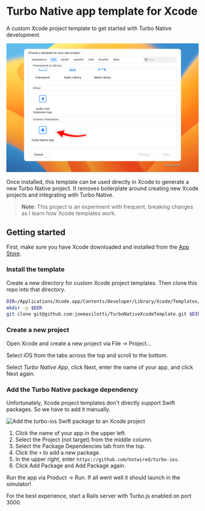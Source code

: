 # Turbo Native app template for Xcode

A custom Xcode project template to get started with Turbo Native development.

![Turbo Native App template in Xcode](.github/images/turbo-native-app-template.png)

Once installed, this template can be used directly in Xcode to generate a new Turbo Native project. It removes boilerplate around creating new Xcode projects and integrating with Turbo Native.

> **Note**: This project is an experiment with frequent, breaking changes as I learn how Xcode templates work.

## Getting started

First, make sure you have Xcode downloaded and installed from the [App Store](https://apps.apple.com/us/app/xcode/id497799835).

### Install the template

Create a new directory for custom Xcode project templates. Then clone this repo into that directory.

```bash
DIR=/Applications/Xcode.app/Contents/Developer/Library/Xcode/Templates/Custom\ Templates
mkdir -p $DIR
git clone git@github.com:joemasilotti/TurboNativeXcodeTemplate.git $DIR/Turbo\ Native\ App.xctemplate
```

### Create a new project

Open Xcode and create a new project via File → Project...

Select iOS from the tabs across the top and scroll to the bottom.

Select _Turbo Native App_, click Next, enter the name of your app, and click Next again.

### Add the Turbo Native package dependency

Unfortunately, Xcode project templates don't directly support Swift packages. So we have to add it manually.

![Add the turbo-ios Swift package to an Xcode project](.github/images/add-turbo-ios-swift-package.gif)

1. Click the name of your app in the upper left.
1. Select the Project (not target) from the middle column.
1. Select the Package Dependencies tab from the top.
1. Click the `+` to add a new package.
1. In the upper right, enter `https://github.com/hotwired/turbo-ios`.
1. Click Add Package and Add Package again.

Run the app via Product → Run. If all went well it should launch in the simulator!

For the best experience, start a Rails server with Turbo.js enabled on port 3000.
